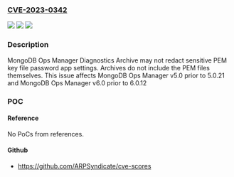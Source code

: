 ### [CVE-2023-0342](https://cve.mitre.org/cgi-bin/cvename.cgi?name=CVE-2023-0342)
![](https://img.shields.io/static/v1?label=Product&message=MongoDB%20Ops%20Manager%20&color=blue)
![](https://img.shields.io/static/v1?label=Version&message=v5.0%3C%205.0.21%20&color=brighgreen)
![](https://img.shields.io/static/v1?label=Vulnerability&message=CWE-497%20Exposure%20of%20System%20Data%20to%20an%20Unauthorized%20Control%20Sphere&color=brighgreen)

### Description

MongoDB Ops Manager Diagnostics Archive may not redact sensitive PEM key file password app settings. Archives do not include the PEM files themselves. This issue affects MongoDB Ops Manager v5.0 prior to 5.0.21 and MongoDB Ops Manager v6.0 prior to 6.0.12

### POC

#### Reference
No PoCs from references.

#### Github
- https://github.com/ARPSyndicate/cve-scores

